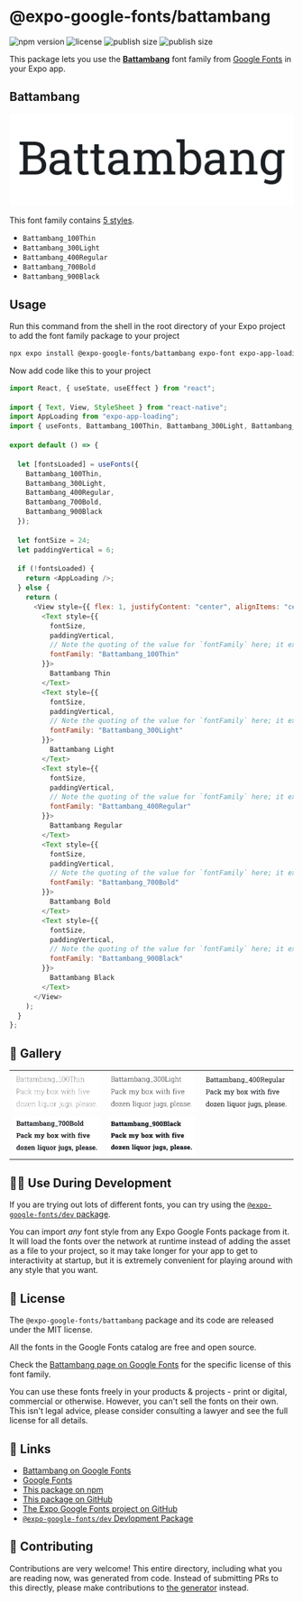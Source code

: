 # @expo-google-fonts/battambang

![npm version](https://flat.badgen.net/npm/v/@expo-google-fonts/battambang)
![license](https://flat.badgen.net/github/license/expo/google-fonts)
![publish size](https://flat.badgen.net/packagephobia/install/@expo-google-fonts/battambang)
![publish size](https://flat.badgen.net/packagephobia/publish/@expo-google-fonts/battambang)

This package lets you use the [**Battambang**](https://fonts.google.com/specimen/Battambang) font family from [Google Fonts](https://fonts.google.com/) in your Expo app.

## Battambang

![Battambang](./font-family.png)

This font family contains [5 styles](#-gallery).

- `Battambang_100Thin`
- `Battambang_300Light`
- `Battambang_400Regular`
- `Battambang_700Bold`
- `Battambang_900Black`

## Usage

Run this command from the shell in the root directory of your Expo project to add the font family package to your project

```sh
npx expo install @expo-google-fonts/battambang expo-font expo-app-loading
```

Now add code like this to your project

```js
import React, { useState, useEffect } from "react";

import { Text, View, StyleSheet } from "react-native";
import AppLoading from "expo-app-loading";
import { useFonts, Battambang_100Thin, Battambang_300Light, Battambang_400Regular, Battambang_700Bold, Battambang_900Black } from '@expo-google-fonts/battambang';

export default () => {

  let [fontsLoaded] = useFonts({
    Battambang_100Thin, 
    Battambang_300Light, 
    Battambang_400Regular, 
    Battambang_700Bold, 
    Battambang_900Black
  });

  let fontSize = 24;
  let paddingVertical = 6;

  if (!fontsLoaded) {
    return <AppLoading />;
  } else {
    return (
      <View style={{ flex: 1, justifyContent: "center", alignItems: "center" }}>
        <Text style={{
          fontSize,
          paddingVertical,
          // Note the quoting of the value for `fontFamily` here; it expects a string!
          fontFamily: "Battambang_100Thin"
        }}>
          Battambang Thin
        </Text>
        <Text style={{
          fontSize,
          paddingVertical,
          // Note the quoting of the value for `fontFamily` here; it expects a string!
          fontFamily: "Battambang_300Light"
        }}>
          Battambang Light
        </Text>
        <Text style={{
          fontSize,
          paddingVertical,
          // Note the quoting of the value for `fontFamily` here; it expects a string!
          fontFamily: "Battambang_400Regular"
        }}>
          Battambang Regular
        </Text>
        <Text style={{
          fontSize,
          paddingVertical,
          // Note the quoting of the value for `fontFamily` here; it expects a string!
          fontFamily: "Battambang_700Bold"
        }}>
          Battambang Bold
        </Text>
        <Text style={{
          fontSize,
          paddingVertical,
          // Note the quoting of the value for `fontFamily` here; it expects a string!
          fontFamily: "Battambang_900Black"
        }}>
          Battambang Black
        </Text>
      </View>
    );
  }
};
```

## 🔡 Gallery


||||
|-|-|-|
|![Battambang_100Thin](./Battambang_100Thin.ttf.png)|![Battambang_300Light](./Battambang_300Light.ttf.png)|![Battambang_400Regular](./Battambang_400Regular.ttf.png)||
|![Battambang_700Bold](./Battambang_700Bold.ttf.png)|![Battambang_900Black](./Battambang_900Black.ttf.png)|||


## 👩‍💻 Use During Development

If you are trying out lots of different fonts, you can try using the [`@expo-google-fonts/dev` package](https://github.com/expo/google-fonts/tree/master/font-packages/dev#readme).

You can import _any_ font style from any Expo Google Fonts package from it. It will load the fonts over the network at runtime instead of adding the asset as a file to your project, so it may take longer for your app to get to interactivity at startup, but it is extremely convenient for playing around with any style that you want.


## 📖 License

The `@expo-google-fonts/battambang` package and its code are released under the MIT license.

All the fonts in the Google Fonts catalog are free and open source.

Check the [Battambang page on Google Fonts](https://fonts.google.com/specimen/Battambang) for the specific license of this font family.

You can use these fonts freely in your products & projects - print or digital, commercial or otherwise. However, you can't sell the fonts on their own. This isn't legal advice, please consider consulting a lawyer and see the full license for all details.

## 🔗 Links

- [Battambang on Google Fonts](https://fonts.google.com/specimen/Battambang)
- [Google Fonts](https://fonts.google.com/)
- [This package on npm](https://www.npmjs.com/package/@expo-google-fonts/battambang)
- [This package on GitHub](https://github.com/expo/google-fonts/tree/master/font-packages/battambang)
- [The Expo Google Fonts project on GitHub](https://github.com/expo/google-fonts)
- [`@expo-google-fonts/dev` Devlopment Package](https://github.com/expo/google-fonts/tree/master/font-packages/dev)

## 🤝 Contributing

Contributions are very welcome! This entire directory, including what you are reading now, was generated from code. Instead of submitting PRs to this directly, please make contributions to [the generator](https://github.com/expo/google-fonts/tree/master/packages/generator) instead.
